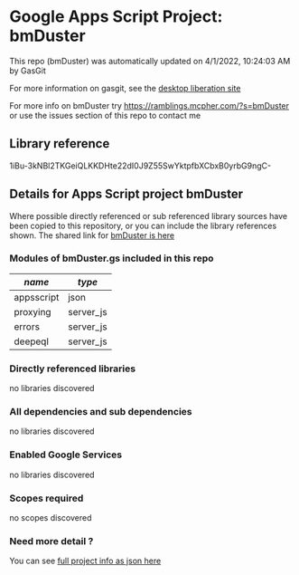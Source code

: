# Google Apps Script Project: bmDuster
This repo (bmDuster) was automatically updated on 4/1/2022, 10:24:03 AM by GasGit

For more information on gasgit, see the [desktop liberation site](https://ramblings.mcpher.com/drive-sdk-and-github/migrategasgit/ "desktop liberation")

For more info on bmDuster try https://ramblings.mcpher.com/?s=bmDuster or use the issues section of this repo to contact me
## Library reference
1iBu-3kNBl2TKGeiQLKKDHte22dI0J9Z55SwYktpfbXCbxB0yrbG9ngC-


## Details for Apps Script project bmDuster
Where possible directly referenced or sub referenced library sources have been copied to this repository, or you can include the library references shown. 
The shared link for [bmDuster is here](https://script.google.com/d/1iBu-3kNBl2TKGeiQLKKDHte22dI0J9Z55SwYktpfbXCbxB0yrbG9ngC-/edit?usp=sharing "open in the GAS IDE")

### Modules of bmDuster.gs included in this repo
*name*|*type*
--- | --- 
appsscript| json
proxying| server_js
errors| server_js
deepeql| server_js
### Directly referenced libraries
no libraries discovered
### All dependencies and sub dependencies
no libraries discovered
### Enabled Google Services
no libraries discovered
### Scopes required
no scopes discovered
### Need more detail ?
You can see [full project info as json here](info.json)
